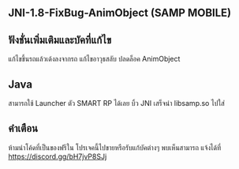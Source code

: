 ## JNI-1.8-FixBug-AnimObject (SAMP MOBILE)

## ฟังชั่นเพิ่มเติมและบัคที่แก้ไข
แก้ไขขึ้นรถแล้วเด้งลงจากรถ
แก้ไขอาวุธสลับ
ปลดล็อค AnimObject

## Java
สามารถใช้ Launcher ตัว SMART RP ได้เลย
บิ้ว JNI เสร็จนำ libsamp.so ไปใส่

## คำเตือน
ห้ามนำโค้ดที่เป็นของฟรีใน โปรเจคนี้ไปขายหรือรับแก้บัคต่างๆ พบเห็นสามารถ แจ้งได้ที่ https://discord.gg/bH7jvP8SJj
